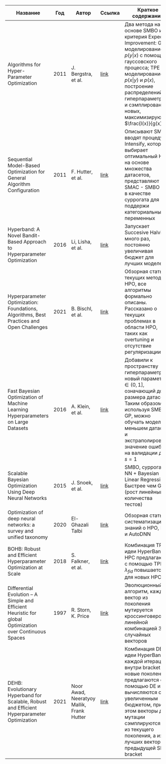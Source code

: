 | Название | Год | Автор | Ссылка | Краткое содержание |
| -------- |---- | ----- | ------ | ---- |
|Algorithms for Hyper-Parameter Optimization|2011|J. Bergstra, et al.|[link](https://papers.nips.cc/paper_files/paper/2011/hash/86e8f7ab32cfd12577bc2619bc635690-Abstract.html)|Два метода на основе SMBO и критерия Expected Improvement: GP - моделирование $p(y\|x)$ с помощью гауссовского процесса; TPE - моделирование $p(x\|y)$ и $p(x)$, построение распределений гиперпараметров и сэмплирование новых, максимизирующих $\frac{l(x)}{g(x)}$|
|Sequential Model-Based Optimization for General Algorithm Configuration|2011|F. Hutter, et al.|[link](https://ml.informatik.uni-freiburg.de/wp-content/uploads/papers/11-LION5-SMAC.pdf)|Описывают SMBO, вводят процедуру Intensify, которая выбирает оптимальный HPC на основе множества датасетов, представляют SMAC - SMBO с RF в качестве суррогата для поддержи категориальных переменных|
|Hyperband: A Novel Bandit-Based Approach to Hyperparameter Optimization|2016|Li, Lisha, et al.|[link](https://arxiv.org/abs/1603.06560)|Запускает Succesive Halving много раз, постоянно увеличивая бюджет для лучших моделей|
|Hyperparameter Optimization: Foundations, Algorithms, Best Practices and Open Challenges|2021|B. Bischl, et al.|[link](https://arxiv.org/abs/2107.05847)|Обзорная статья о текущих методах HPO, все алгоритмы формально описаны. Рассказано о текущих проблемах в области HPO, таких как overtuning и отсутствие регуляризации|
|Fast Bayesian Optimization of Machine Learning Hyperparameters on Large Datasets|2016|A. Klein, et al.|[link](https://arxiv.org/abs/1605.07079)|Добавили к пространству гиперпараметров новый параметр $s \in (0, 1]$, означающий долю размера датасета. Таким образом, используя SMBO с GP, можно обучать модель на меньшем датасете и экстраполировать значение ошибки на валидации для $s=1$|
|Scalable Bayesian Optimization Using Deep Neural Networks|2015|J. Snoek, et al.|[link](https://arxiv.org/pdf/1502.05700.pdf)|SMBO, суррогат - NN + Bayesian Linear Regression. Быстрее чем GP (рост линейный от количества тестов)|
|Optimization of deep neural networks: a survey and unified taxonomy|2020|El-Ghazali Talbi|[link](https://inria.hal.science/hal-02570804v2/document)|Обзорная статья, систематизация знаний о HPO, NAS и AutoDNN|
|BOHB: Robust and Efficient Hyperparameter Optimization at Scale|2018|S. Falkner, et al.|[link](https://arxiv.org/abs/1807.01774)|Комбинация TPE и идеи HyperBand: HPC предлагаются с помощью TPE, $\lambda_{fid}$ повышается для новых HPC|
|Differential Evolution – A Simple and Efficient Heuristic for global Optimization over Continuous Spaces|1997|R. Storn, K. Price |[link](https://link.springer.com/article/10.1023/A:1008202821328)|Эволюционный алгоритм, каждый вектор из поколения мутируется кроссинговером с линейной комбинацией 3 случайных векторов|
|DEHB: Evolutionary Hyperband for Scalable, Robust and Efficient Hyperparameter Optimization|2021|Noor Awad, Neeratyoy Mallik, Frank Hutter|[link](https://arxiv.org/abs/2105.09821)|Комбинация DE и идеи HyperBand: в каждой итерации внутри bracket новые поколения предлагаются с помощью DE и вычисляются с увеличенным бюджетом, при этом векторы для мутации сэмплируются не из текущего поколения, а из лучших векторов предыдущей SH bracket|